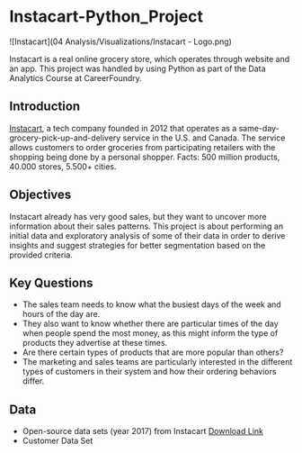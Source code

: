 # Instacart-Python_Project

![Instacart](04 Analysis/Visualizations/Instacart - Logo.png)


Instacart is a real online grocery store, which operates through website and an app. 
This project was handled by using Python as part of the Data Analytics Course at CareerFoundry.

## Introduction 

[Instacart](www.instacart.com), a tech company founded in 2012 that operates as a same-day-grocery-pick-up-and-delivery service in the U.S. and Canada.
The service allows customers to order groceries from participating retailers with the shopping being done by a personal shopper.
Facts: 500 million products, 40.000 stores, 5.500+ cities.


## Objectives

Instacart already has very good sales, but they want to uncover more
information about their sales patterns. This project is about performing an initial data and exploratory
analysis of some of their data in order to derive insights and suggest strategies for better
segmentation based on the provided criteria.

## Key Questions

- The sales team needs to know what the busiest days of the week and hours of the day are.
- They also want to know whether there are particular times of the day when people spend
  the most money, as this might inform the type of products they advertise at these times.
- Are there certain types of products that are more popular than others?
- The marketing and sales teams are particularly interested in the different types of
  customers in their system and how their ordering behaviors differ.
  
## Data

- Open-source data sets (year 2017) from Instacart [Download Link](https://www.instacart.com/datasets/grocery-shopping-2017)
- Customer Data Set
  

